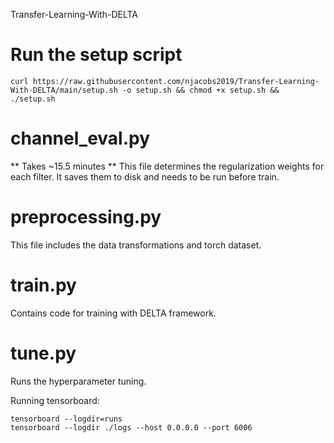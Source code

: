 Transfer-Learning-With-DELTA

# Run the setup script
```
curl https://raw.githubusercontent.com/njacobs2019/Transfer-Learning-With-DELTA/main/setup.sh -o setup.sh && chmod +x setup.sh && ./setup.sh
```

# channel_eval.py
** Takes ~15.5 minutes **
This file determines the regularization weights for each filter.  It saves them to disk and needs to be run before train.

# preprocessing.py
This file includes the data transformations and torch dataset.

# train.py
Contains code for training with DELTA framework.

# tune.py
Runs the hyperparameter tuning.

Running tensorboard:
```
tensorboard --logdir=runs
tensorboard --logdir ./logs --host 0.0.0.0 --port 6006
```